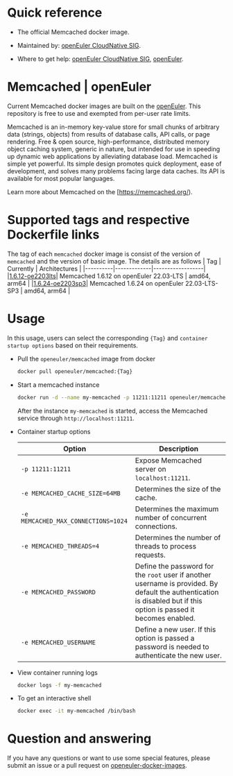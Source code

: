 # Quick reference

- The official Memcached docker image.

- Maintained by: [openEuler CloudNative SIG](https://gitee.com/openeuler/cloudnative).

- Where to get help: [openEuler CloudNative SIG](https://gitee.com/openeuler/cloudnative), [openEuler](https://gitee.com/openeuler/community).

# Memcached | openEuler
Current Memcached docker images are built on the [openEuler](https://repo.openeuler.org/). This repository is free to use and exempted from per-user rate limits.

Memcached is an in-memory key-value store for small chunks of arbitrary data (strings, objects) from results of database calls, API calls, or page rendering. Free & open source, high-performance, distributed memory object caching system, generic in nature, but intended for use in speeding up dynamic web applications by alleviating database load. Memcached is simple yet powerful. Its simple design promotes quick deployment, ease of development, and solves many problems facing large data caches. Its API is available for most popular languages.

Learn more about Memcached on the [https://memcached.org/).

# Supported tags and respective Dockerfile links
The tag of each `memcached` docker image is consist of the version of `memcached` and the version of basic image. The details are as follows
|    Tag   |  Currently  |   Architectures  |
|----------|-------------|------------------|
|[1.6.12-oe2203lts](https://gitee.com/openeuler/openeuler-docker-images/blob/master/memcached/1.6.12/22.03-lts-sp3/Dockerfile)| Memcached 1.6.12 on openEuler 22.03-LTS | amd64, arm64 |
|[1.6.24-oe2203sp3](https://gitee.com/openeuler/openeuler-docker-images/blob/master/memcached/1.6.24/22.03-lts-sp3/Dockerfile)| Memcached 1.6.24 on openEuler 22.03-LTS-SP3 | amd64, arm64 |
  
# Usage
In this usage, users can select the corresponding `{Tag}` and `container startup options` based on their requirements.

- Pull the `openeuler/memcached` image from docker

	```bash
	docker pull openeuler/memcached:{Tag}
	```

- Start a memcached instance

	```bash
	docker run -d --name my-memcached -p 11211:11211 openeuler/memcached:{Tag}
	```
	After the instance `my-memcached` is started, access the Memcached service through `http://localhost:11211`.

- Container startup options

	| Option | Description |
	|--|--|
	| `-p 11211:11211` | Expose Memcached server on `localhost:11211`. |
	| `-e MEMCACHED_CACHE_SIZE=64MB` | Determines the size of the cache. |
    | `-e MEMCACHED_MAX_CONNECTIONS=1024`	| Determines the maximum number of concurrent connections. |
    | `-e MEMCACHED_THREADS=4` | Determines the number of threads to process requests. |
    | `-e MEMCACHED_PASSWORD` | Define the password for the `root` user if another username is provided. By default the authentication is disabled but if this option is passed it becomes enabled. |
    | `-e MEMCACHED_USERNAME` | Define a new user. If this option is passed a password is needed to authenticate the new user. |

- View container running logs

	```bash
	docker logs -f my-memcached
	```

- To get an interactive shell

	```bash
	docker exec -it my-memcached /bin/bash
	```
	
# Question and answering
If you have any questions or want to use some special features, please submit an issue or a pull request on [openeuler-docker-images](https://gitee.com/openeuler/openeuler-docker-images).
